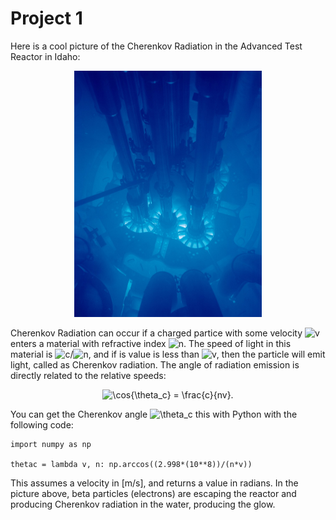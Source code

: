 # Project 1

Here is a cool picture of the Cherenkov Radiation in the Advanced Test Reactor in Idaho:
<p align="center">
  <img src="Advanced_Test_Reactor.jpg" width="300">
</p>

Cherenkov Radiation can occur if a charged partice with some velocity <img src="https://latex.codecogs.com/svg.image?v&space;" title="v " /> enters a material with refractive index <img src="https://latex.codecogs.com/svg.image?n" title="n" />. The speed of light in this material is <img src="https://latex.codecogs.com/svg.image?c" title="c" />/<img src="https://latex.codecogs.com/svg.image?n" title="n" />, and if is value is less than <img src="https://latex.codecogs.com/svg.image?v&space;" title="v " />, then the particle will emit light, called as Cherenkov radiation. The angle of radiation emission is directly related to the relative speeds:

<p align="center">
<img src="https://latex.codecogs.com/svg.image?\cos{\theta_c}&space;=&space;\frac{c}{nv}." title="\cos{\theta_c} = \frac{c}{nv}." />
</p>

You can get the Cherenkov angle <img src="https://latex.codecogs.com/svg.image?\theta_c" title="\theta_c" /> this with Python with the following code:

```
import numpy as np

thetac = lambda v, n: np.arccos((2.998*(10**8))/(n*v))
```

This assumes a velocity in \[m/s], and returns a value in radians. In the picture above, beta particles (electrons) are escaping the reactor and producing Cherenkov radiation in the water, producing the glow. 
